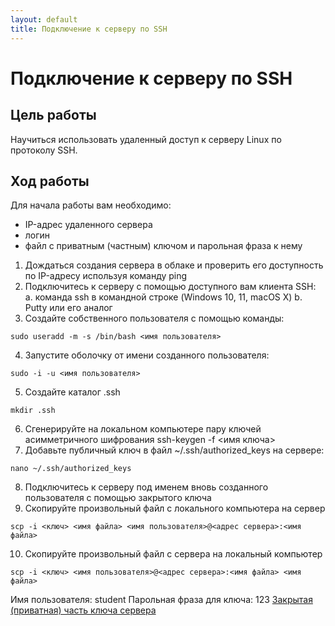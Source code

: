 ```yaml
---
layout: default
title: Подключение к серверу по SSH
---
```

# Подключение к серверу по SSH

## Цель работы

Научиться использовать удаленный доступ к серверу Linux по протоколу SSH.

## Ход работы

Для начала работы вам необходимо:

* IP-адрес удаленного сервера
* логин
* файл с приватным (частным) ключом и парольная фраза к нему

1. Дождаться создания сервера в облаке и проверить его доступность по IP-адресу используя команду ping
2. Подключитесь к серверу с помощью доступного вам клиента SSH:
  a. команда ssh в командной строке (Windows 10, 11, macOS X)
  b. Putty или его аналог
3. Создайте собственного пользователя с помощью команды:
```
sudo useradd -m -s /bin/bash <имя пользователя>
```
4. Запустите оболочку от имени созданного пользователя:
```
sudo -i -u <имя пользователя>
```
5. Создайте каталог .ssh
```
mkdir .ssh
```
6. Сгенерируйте на локальном компьютере пару ключей асимметричного шифрования
ssh-keygen -f <имя ключа>
7. Добавьте публичный ключ в файл ~/.ssh/authorized_keys на сервере:
```
nano ~/.ssh/authorized_keys
```
8. Подключитесь к серверу под именем вновь созданного пользователя с помощью закрытого ключа
9. Скопируйте произвольный файл с локального компьютера на сервер
```
scp -i <ключ> <имя файла> <имя пользователя>@<адрес сервера>:<имя файла>
```
10. Скопируйте произвольный файл с сервера на локальный компьютер
```
scp -i <ключ> <имя пользователя>@<адрес сервера>:<имя файла> <имя файла>
```

Имя пользователя: student
Парольная фраза для ключа: 123
[Закрытая (приватная) часть ключа сервера](/assets/linux/student)
